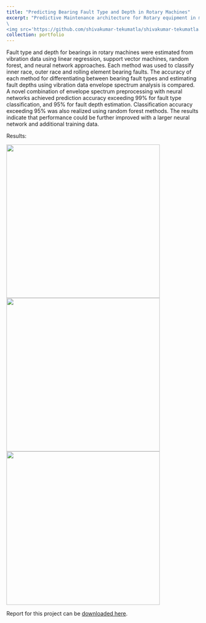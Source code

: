 ```yaml
---
title: "Predicting Bearing Fault Type and Depth in Rotary Machines"
excerpt: "Predictive Maintenance architecture for Rotary equipment in manufacturing operations using AI and DSP 
\
<img src='https://github.com/shivakumar-tekumatla/shivakumar-tekumatla.github.io/blob/master/files/GIFs/vibration.gif?raw=true' width =400  />"
collection: portfolio
---
```

Fault type and depth for bearings in rotary machines  were  estimated  from  vibration  data  using  linear regression, support vector machines, random forest, and neural network approaches. Each method was used to classify inner race, outer race and rolling element bearing faults. The accuracy of each method for differentiating between bearing fault types and  estimating  fault  depths  using  vibration  data  envelope spectrum analysis is compared. A novel combination of envelope spectrum  preprocessing  with  neural  networks  achieved prediction accuracy exceeding 99% for fault type classification, and  95%  for  fault  depth  estimation.  Classification  accuracy exceeding 95% was also realized using random forest methods. The results indicate that performance could be further improved with a larger neural network and additional training data.   

Results:

<img src='https://github.com/shivakumar-tekumatla/shivakumar-tekumatla.github.io/blob/master/files/GIFs/vib_res1.png?raw=true' width =400  />

<img src='https://github.com/shivakumar-tekumatla/shivakumar-tekumatla.github.io/blob/master/files/GIFs/vib_res2.png?raw=true' width =400  />

<img src='https://github.com/shivakumar-tekumatla/shivakumar-tekumatla.github.io/blob/master/files/GIFs/vib_res3.png?raw=true' width =400  />

Report for this project can be [downloaded here](https://github.com/shivakumar-tekumatla/shivakumar-tekumatla.github.io/blob/master/files/AIPrediction.pdf). 

